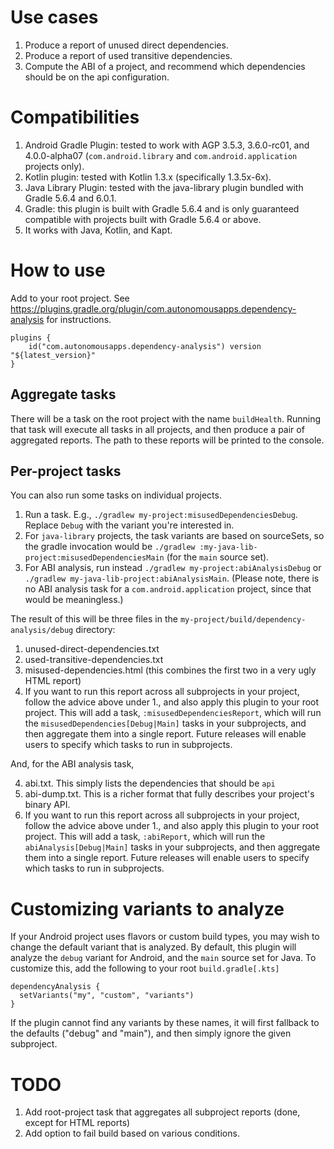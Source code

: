 # Use cases
1. Produce a report of unused direct dependencies.
1. Produce a report of used transitive dependencies.
1. Compute the ABI of a project, and recommend which dependencies should be on the api configuration.

# Compatibilities
1. Android Gradle Plugin: tested to work with AGP 3.5.3, 3.6.0-rc01, and 4.0.0-alpha07 (`com.android.library` and `com.android.application` projects only).
1. Kotlin plugin: tested with Kotlin 1.3.x (specifically 1.3.5x-6x).
1. Java Library Plugin: tested with the java-library plugin bundled with Gradle 5.6.4 and 6.0.1.
1. Gradle: this plugin is built with Gradle 5.6.4 and is only guaranteed compatible with projects built with Gradle 5.6.4 or above.
1. It works with Java, Kotlin, and Kapt.

# How to use
Add to your root project.
See https://plugins.gradle.org/plugin/com.autonomousapps.dependency-analysis for instructions.

    plugins {
        id("com.autonomousapps.dependency-analysis") version "${latest_version}"
    }

## Aggregate tasks
There will be a task on the root project with the name `buildHealth`.
Running that task will execute all tasks in all projects, and then produce a pair of aggregated reports.
The path to these reports will be printed to the console.

## Per-project tasks
You can also run some tasks on individual projects.

1. Run a task. E.g., `./gradlew my-project:misusedDependenciesDebug`.
Replace `Debug` with the variant you're interested in. 
2. For `java-library` projects, the task variants are based on sourceSets, so the gradle invocation would be `./gradlew :my-java-lib-project:misusedDependenciesMain` (for the `main` source set).
3. For ABI analysis, run instead `./gradlew my-project:abiAnalysisDebug` or `./gradlew my-java-lib-project:abiAnalysisMain`.
(Please note, there is no ABI analysis task for a `com.android.application` project, since that would be meaningless.)

The result of this will be three files in the `my-project/build/dependency-analysis/debug` directory:
1. unused-direct-dependencies.txt
2. used-transitive-dependencies.txt
3. misused-dependencies.html (this combines the first two in a very ugly HTML report)
4. If you want to run this report across all subprojects in your project, follow the advice above under 1., and also apply this plugin to your root project.
This will add a task, `:misusedDependenciesReport`, which will run the `misusedDependencies[Debug|Main]` tasks in your subprojects, and then aggregate them into a single report.
Future releases will enable users to specify which tasks to run in subprojects.

And, for the ABI analysis task,

4. abi.txt. This simply lists the dependencies that should be `api`
5. abi-dump.txt. This is a richer format that fully describes your project's binary API.
6. If you want to run this report across all subprojects in your project, follow the advice above under 1., and also apply this plugin to your root project.
   This will add a task, `:abiReport`, which will run the `abiAnalysis[Debug|Main]` tasks in your subprojects, and then aggregate them into a single report.
   Future releases will enable users to specify which tasks to run in subprojects.

# Customizing variants to analyze
If your Android project uses flavors or custom build types, you may wish to change the default variant that is analyzed.
By default, this plugin will analyze the `debug` variant for Android, and the `main` source set for Java.
To customize this, add the following to your root `build.gradle[.kts]`

    dependencyAnalysis {
      setVariants("my", "custom", "variants")
    }

If the plugin cannot find any variants by these names, it will first fallback to the defaults ("debug" and "main"), and then simply ignore the given subproject.

# TODO
1. Add root-project task that aggregates all subproject reports (done, except for HTML reports)
1. Add option to fail build based on various conditions.
